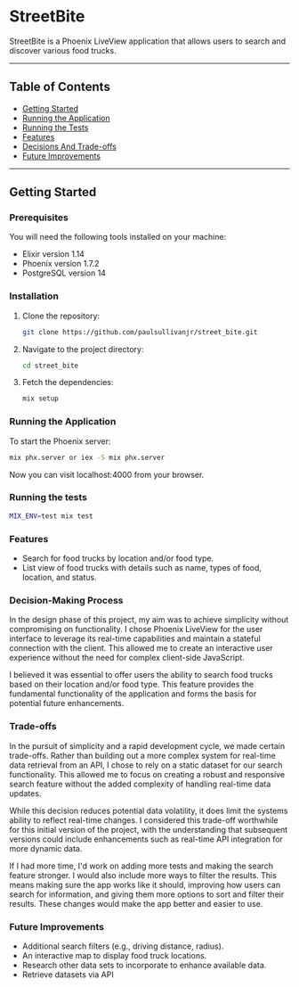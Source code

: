 # StreetBite

StreetBite is a Phoenix LiveView application that allows users to search and discover various food trucks.

---

## Table of Contents

- [Getting Started](#getting-started)
- [Running the Application](#running-the-application)
- [Running the Tests](#running-the-tests)
- [Features](#features)
- [Decisions And Trade-offs](#decisions-and-trade-offs)
- [Future Improvements](#future-improvements)

---

## Getting Started

### Prerequisites

You will need the following tools installed on your machine:

- Elixir version 1.14
- Phoenix version 1.7.2
- PostgreSQL version 14

### Installation

1. Clone the repository:

    ```sh
    git clone https://github.com/paulsullivanjr/street_bite.git
    ```

2. Navigate to the project directory:

    ```sh
    cd street_bite
    ```

3. Fetch the dependencies:

    ```sh
    mix setup
    ```

### Running the Application

To start the Phoenix server:

   ```sh
   mix phx.server or iex -S mix phx.server
```

Now you can visit localhost:4000 from your browser.

### Running the tests

```sh
MIX_ENV=test mix test
```

### Features

- Search for food trucks by location and/or food type.
- List view of food trucks with details such as name, types of food, location, and status.

### Decision-Making Process

In the design phase of this project, my aim was to achieve simplicity without compromising on functionality. I chose Phoenix LiveView for the user interface to leverage its real-time capabilities and maintain a stateful connection with the client. This allowed me to create an interactive user experience without the need for complex client-side JavaScript.

I believed it was essential to offer users the ability to search food trucks based on their location and/or food type. This feature provides the fundamental functionality of the application and forms the basis for potential future enhancements.

### Trade-offs

In the pursuit of simplicity and a rapid development cycle, we made certain trade-offs. Rather than building out a more complex system for real-time data retrieval from an API, I chose to rely on a static dataset for our search functionality. This allowed me to focus on creating a robust and responsive search feature without the added complexity of handling real-time data updates.

While this decision reduces potential data volatility, it does limit the systems ability to reflect real-time changes. I considered this trade-off worthwhile for this initial version of the project, with the understanding that subsequent versions could include enhancements such as real-time API integration for more dynamic data.

If I had more time, I'd work on adding more tests and making the search feature stronger. I would also include more ways to filter the results. This means making sure the app works like it should, improving how users can search for information, and giving them more options to sort and filter their results. These changes would make the app better and easier to use.

### Future Improvements

- Additional search filters (e.g., driving distance, radius).
- An interactive map to display food truck locations.
- Research other data sets to incorporate to enhance available data.
- Retrieve datasets via API
